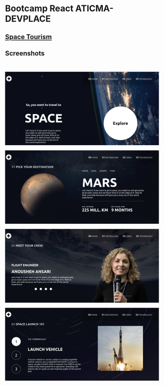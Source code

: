 # Bootcamp React ATICMA-DEVPLACE

## [Space Tourism](https://www.frontendmentor.io/challenges/space-tourism-multipage-website-gRWj1URZ3 "Frontend Mentor Challenge")

## Screenshots

<br>

![Home](screenshots/home.png "Home")

![Destination](screenshots/destination.png "Destination")

![Crew](screenshots/crew.png "Crew")

![Technology](screenshots/technology.png "Technology")
